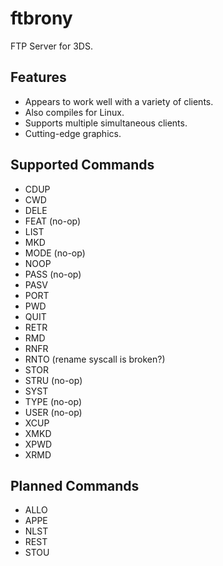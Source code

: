 ftbrony
=======

FTP Server for 3DS.

Features
--------
- Appears to work well with a variety of clients.
- Also compiles for Linux.
- Supports multiple simultaneous clients.
- Cutting-edge graphics.

Supported Commands
------------------

- CDUP
- CWD
- DELE
- FEAT (no-op)
- LIST
- MKD
- MODE (no-op)
- NOOP
- PASS (no-op)
- PASV
- PORT
- PWD
- QUIT
- RETR
- RMD
- RNFR
- RNTO (rename syscall is broken?)
- STOR
- STRU (no-op)
- SYST
- TYPE (no-op)
- USER (no-op)
- XCUP
- XMKD
- XPWD
- XRMD

Planned Commands
----------------

- ALLO
- APPE
- NLST
- REST
- STOU
